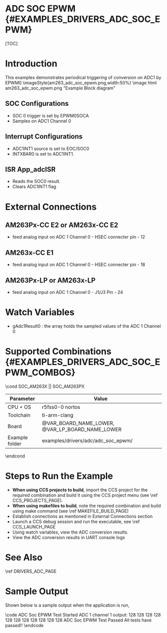 # ADC SOC EPWM {#EXAMPLES_DRIVERS_ADC_SOC_EPWM}

[TOC]

# Introduction
This examples demonstrates periodical triggering of conversion on ADC1 by EPWM0
\imageStyle{am263_adc_soc_epwm.png,width:50%}
\image html am263_adc_soc_epwm.png "Example Block diagram"
## SOC Configurations
- SOC 0 trigger is set by EPWM0SOCA
- Samples on ADC1 Channel 0
## Interrupt Configurations
- ADC1INT1 source is set to EOC/SOC0
- INTXBAR0 is set to ADC1INT1.
## ISR App_adcISR
- Reads the SOC0 result.
- Clears ADC1INT1 flag
# External Connections
## AM263Px-CC E2 or AM263x-CC E2
- feed analog input on ADC 1 Channel 0 - HSEC connecter pin - 12
## AM263x-CC E1
- feed analog input on ADC 1 Channel 0 - HSEC connecter pin - 18
## AM263Px-LP or AM263x-LP
- feed analog input on ADC 1 Channel 0 - J1/J3 Pin - 24
# Watch Variables
- gAdc1Result0 : the array holds the sampled values of the ADC 1 Channel 0

# Supported Combinations {#EXAMPLES_DRIVERS_ADC_SOC_EPWM_COMBOS}

\cond SOC_AM263X || SOC_AM263PX

 Parameter      | Value
 ---------------|-----------
 CPU + OS       | r5fss0-0 nortos
 Toolchain      | ti-arm-clang
 Board          | @VAR_BOARD_NAME_LOWER, @VAR_LP_BOARD_NAME_LOWER
 Example folder | examples/drivers/adc/adc_soc_epwm/

\endcond

# Steps to Run the Example

- **When using CCS projects to build**, import the CCS project for the required combination
  and build it using the CCS project menu (see \ref CCS_PROJECTS_PAGE).
- **When using makefiles to build**, note the required combination and build using
  make command (see \ref MAKEFILE_BUILD_PAGE)
- Establish connections as mentioned in External Connections section
- Launch a CCS debug session and run the executable, see \ref CCS_LAUNCH_PAGE
- Using watch variables, view the ADC conversion results.
- View the ADC conversion results in UART console logs

# See Also

\ref DRIVERS_ADC_PAGE

# Sample Output

Shown below is a sample output when the application is run,

\code
ADC Soc EPWM Test Started
ADC 1 channel 1 output:
	128
	128
	128
	128
	128
	128
	128
	128
	128
	128
	128
ADC Soc EPWM Test Passed
All tests have passed!!
\endcode
